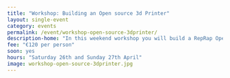 ```yaml
---
title: "Workshop: Building an Open source 3d Printer"
layout: single-event
category: events
permalink: /event/workshop-open-source-3dprinter/
description-home: "In this weekend workshop you will build a RepRap Open-source 3D printer and learn the basis of 3D printing. No previous experience in electronics or 3D printing is required. Capacity 7 people."
fee: "€120 per person"
soon: yes
hours: "Saturday 26th and Sunday 27th April"
image: workshop-open-source-3dprinter.jpg
---
```

